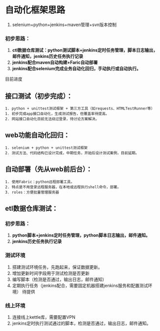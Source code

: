 # 自动化框架思路
1. selenium+python+jenkins+maven管理+svn版本控制

### 初步思路：
1. **ctl数据仓库测试：python测试脚本+jenkins定时任务管理，脚本日志输出，邮件通知，jenkins历史任务执行记录**
2. **jenkins配合maven自动构建+Faric自动部署**
3. **jenkins配合selenium完成业务自动化回归，手动执行或自动执行。**



目前进度
## 接口测试（初步完成）：
	1. python + unittest测试框架 + 第三方工具（如requests、HTMLTestRunner等）
	1. 初步完成app接口自动化，生成测试报告，但覆盖率待提高。
	2. 网站接口自动化目前无法绕过登录，待讨论方案解决。	
## web功能自动化回归：
	1. selenium + python + unittest测试框架
	2. 测试方法、代码结构已设计完成，中期任务，开始后设计测试案例，目前延期。
	
## 自动部署（先从web前后台）：
	1. 使用Fabric：python远程部署工具。
	2. 特点是不用登录远程服务器，在本地或远程执行shell命令，部署。
	3. roles：方便批量管理服务器
	
## etl数据仓库测试：
### 初步思路：
1. **python脚本+jenkins定时任务管理，python脚本日志输出，邮件通知。**
2. **jenkins历史任务执行记录**

### 测试环境
1. 搭建测试环境任务，先跑起来，保证数据更新。
2. 增加更新时间字段用于测试检测是否更新
3. 编写脚本（检测是否通过，输出日志，邮件通知）
4. 定期执行任务（jenkins配合，需要固定机器搭建jenkins服务和配置测试环境） 待提供

### 线上环境
1. 连接线上kettle库，需要配置VPN
2. jenkins定时执行测试通过的脚本，检测是否通过，输出日志，邮件通知。

